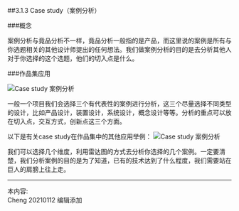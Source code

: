 
##3.1.3 Case study（案例分析）

###概念

案例分析与竟品分析不一样，竟品分析一般指的是产品，而这里说的案例是所有与你选题相关的其他设计师提出的任何想法。我们做案例分析的目的是去分析其他人对于你选择的这个选题，他们的切入点是什么。


###作品集应用

![ Case study 案例分析](http://kitpic.makebi.net/2021/ard_02.jpg)

一般一个项目我们会选择三个有代表性的案例进行分析，这三个尽量选择不同类型的设计，比如产品设计，装置设计，系统设计，概念设计等等。分析的重点可以放在切入点，交互方式，创新点这三个方面。


以下是有关case study在作品集中的其他应用举例：
![ Case study 案例分析](http://kitpic.makebi.net/2021/ard_03.jpg)

我们可以选择几个维度，利用雷达图的方式去分析你选择的几个案例。一定要清楚，我们分析案例的目的是为了知道，已有的技术达到了什么程度，我们需要站在巨人的肩膀上往上走。

---
本内容:  
Cheng 20210112 编辑添加
